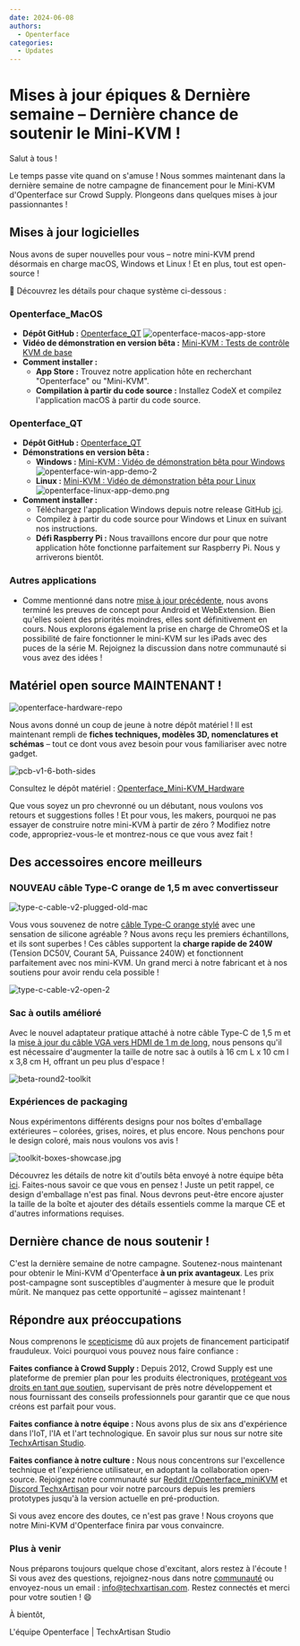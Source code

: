 ```yaml
---
date: 2024-06-08
authors:
  - Openterface
categories:
  - Updates
---
```

# Mises à jour épiques & Dernière semaine – Dernière chance de soutenir le Mini-KVM !

Salut à tous !

Le temps passe vite quand on s'amuse ! Nous sommes maintenant dans la dernière semaine de notre campagne de financement pour le Mini-KVM d'Openterface sur Crowd Supply. Plongeons dans quelques mises à jour passionnantes !

## Mises à jour logicielles

Nous avons de super nouvelles pour vous – notre mini-KVM prend désormais en charge macOS, Windows et Linux ! Et en plus, tout est open-source !

🎉 Découvrez les détails pour chaque système ci-dessous :

### Openterface_MacOS

  - **Dépôt GitHub :** [Openterface_QT](https://github.com/TechxArtisanStudio/Openterface_QT)
  ![openterface-macos-app-store](https://www.crowdsupply.com/img/50cb/9cdf2fb2-d3e9-411c-a90e-9fb2e1ac50cb/openterface-macos-app-store-1_png_gallery-lg.jpg)
  - **Vidéo de démonstration en version bêta :** [Mini-KVM : Tests de contrôle KVM de base](https://www.youtube.com/watch?v=m7OpUem0zqY)
  - **Comment installer :**
    - **App Store :** Trouvez notre application hôte en recherchant "Openterface" ou "Mini-KVM".
    - **Compilation à partir du code source :** Installez CodeX et compilez l'application macOS à partir du code source.

### Openterface_QT

  - **Dépôt GitHub :** [Openterface_QT](https://github.com/TechxArtisanStudio/Openterface_QT)
  - **Démonstrations en version bêta :**
    - **Windows :** [Mini-KVM : Vidéo de démonstration bêta pour Windows](https://www.youtube.com/watch?v=ERzpGtRvP2o&t=23s)
    ![openterface-win-app-demo-2](https://www.crowdsupply.com/img/d146/26c5df78-f942-4743-ad32-97659a89d146/openterface-win-app-demo-2-1_jpg_gallery-lg.jpg)
    - **Linux :** [Mini-KVM : Vidéo de démonstration bêta pour Linux](https://www.youtube.com/watch?v=_ScpI6TC0Pk)
    ![openterface-linux-app-demo.png](https://www.crowdsupply.com/img/61a9/58109b24-3d4e-4058-8377-9860631661a9/openterface-linux-app-demo_png_md-xl.jpg)
  - **Comment installer :**
    - Téléchargez l'application Windows depuis notre release GitHub [ici](https://github.com/TechxArtisanStudio/Openterface_QT/releases/tag/v0.0.1).
    - Compilez à partir du code source pour Windows et Linux en suivant nos instructions.
    - **Défi Raspberry Pi :** Nous travaillons encore dur pour que notre application hôte fonctionne parfaitement sur Raspberry Pi. Nous y arriverons bientôt.

### Autres applications

  - Comme mentionné dans notre [mise à jour précédente](/blog/from-development-to-your-hands--behind-the-scenes-/#openterface_android-and-openterface_webextension), nous avons terminé les preuves de concept pour Android et WebExtension. Bien qu'elles soient des priorités moindres, elles sont définitivement en cours. Nous explorons également la prise en charge de ChromeOS et la possibilité de faire fonctionner le mini-KVM sur les iPads avec des puces de la série M. Rejoignez la discussion dans notre communauté si vous avez des idées !

## Matériel open source MAINTENANT !

![openterface-hardware-repo](https://www.crowdsupply.com/img/e221/34b41a81-4f7e-48dc-a8e6-b133473be221/openterface-hardware-repo_png_md-xl.jpg)

Nous avons donné un coup de jeune à notre dépôt matériel ! Il est maintenant rempli de **fiches techniques, modèles 3D, nomenclatures et schémas** – tout ce dont vous avez besoin pour vous familiariser avec notre gadget.

![pcb-v1-6-both-sides](https://www.crowdsupply.com/img/8090/691c6e65-aeb4-426b-8108-61313a228090/pcb-v1-6-both-sides_jpg_md-xl.jpg)

Consultez le dépôt matériel : [Openterface_Mini-KVM_Hardware](https://github.com/TechxArtisanStudio/Openterface_Mini-KVM_Hardware)

Que vous soyez un pro chevronné ou un débutant, nous voulons vos retours et suggestions folles ! Et pour vous, les makers, pourquoi ne pas essayer de construire notre mini-KVM à partir de zéro ? Modifiez notre code, appropriez-vous-le et montrez-nous ce que vous avez fait !

## Des accessoires encore meilleurs

### NOUVEAU câble Type-C orange de 1,5 m avec convertisseur

![type-c-cable-v2-plugged-old-mac](https://www.crowdsupply.com/img/9871/2f6f967e-b9ea-4b48-b5dd-da135fb29871/type-c-cable-v2-plugged-old-mac_jpg_md-xl.jpg)

Vous vous souvenez de notre [câble Type-C orange stylé](/blog/from-development-to-your-hands--behind-the-scenes-/#upgrading-toolkit-accessories) avec une sensation de silicone agréable ? Nous avons reçu les premiers échantillons, et ils sont superbes ! Ces câbles supportent la **charge rapide de 240W** (Tension DC50V, Courant 5A, Puissance 240W) et fonctionnent parfaitement avec nos mini-KVM. Un grand merci à notre fabricant et à nos soutiens pour avoir rendu cela possible !

![type-c-cable-v2-open-2](https://www.crowdsupply.com/img/71b2/b37b66e3-7f2e-4c5e-bb45-8944ee2971b2/type-c-cable-v2-open-2_jpg_gallery-lg.jpg)

### Sac à outils amélioré

Avec le nouvel adaptateur pratique attaché à notre câble Type-C de 1,5 m et la [mise à jour du câble VGA vers HDMI de 1 m de long](/blog/-upgrade-on-vga-to-hdmi-cable-as-a-free-bonus-/), nous pensons qu'il est nécessaire d'augmenter la taille de notre sac à outils à 16 cm L x 10 cm l x 3,8 cm H, offrant un peu plus d'espace !

![beta-round2-toolkit](https://www.crowdsupply.com/img/0f20/4aed395b-dbef-4670-b340-403ee8e30f20/beta-round2-toolkit_jpg_md-xl.jpg)

### Expériences de packaging

Nous expérimentons différents designs pour nos boîtes d'emballage extérieures – colorées, grises, noires, et plus encore. Nous penchons pour le design coloré, mais nous voulons vos avis !

![toolkit-boxes-showcase.jpg](https://www.crowdsupply.com/img/b54b/a041e188-b6ea-4f49-a550-46bc9565b54b/toolkit-boxes-showcase_jpg_gallery-lg.jpg)

Découvrez les détails de notre kit d'outils bêta envoyé à notre équipe bêta [ici](https://www.reddit.com/r/Openterface_miniKVM/comments/1d40atr/tactical_reinforcements_round_2_are_on_their_way/). Faites-nous savoir ce que vous en pensez ! Juste un petit rappel, ce design d'emballage n'est pas final. Nous devrons peut-être encore ajuster la taille de la boîte et ajouter des détails essentiels comme la marque CE et d'autres informations requises.

## Dernière chance de nous soutenir !

C'est la dernière semaine de notre campagne. Soutenez-nous maintenant pour obtenir le Mini-KVM d'Openterface **à un prix avantageux**. Les prix post-campagne sont susceptibles d'augmenter à mesure que le produit mûrit. Ne manquez pas cette opportunité – agissez maintenant !

## Répondre aux préoccupations

Nous comprenons le [scepticisme](/blog/from-development-to-your-hands--behind-the-scenes-/#addressing-concerns) dû aux projets de financement participatif frauduleux. Voici pourquoi vous pouvez nous faire confiance :

**Faites confiance à Crowd Supply :** Depuis 2012, Crowd Supply est une plateforme de premier plan pour les produits électroniques, [protégeant vos droits en tant que soutien](https://www.crowdsupply.com/guide/backer-protection), supervisant de près notre développement et nous fournissant des conseils professionnels pour garantir que ce que nous créons est parfait pour vous.

**Faites confiance à notre équipe :** Nous avons plus de six ans d'expérience dans l'IoT, l'IA et l'art technologique. En savoir plus sur nous sur notre site [TechxArtisan Studio](https://techxartisan.com/en/).

**Faites confiance à notre culture :** Nous nous concentrons sur l'excellence technique et l'expérience utilisateur, en adoptant la collaboration open-source. Rejoignez notre communauté sur [Reddit r/Openterface_miniKVM](/reddit) et [Discord TechxArtisan](/discord) pour voir notre parcours depuis les premiers prototypes jusqu'à la version actuelle en pré-production.

Si vous avez encore des doutes, ce n'est pas grave ! Nous croyons que notre Mini-KVM d'Openterface finira par vous convaincre.

### Plus à venir

Nous préparons toujours quelque chose d'excitant, alors restez à l'écoute ! Si vous avez des questions, rejoignez-nous dans notre [communauté](/community/) ou envoyez-nous un email : info@techxartisan.com. Restez connectés et merci pour votre soutien ! 😄

À bientôt,

L'équipe Openterface | TechxArtisan Studio